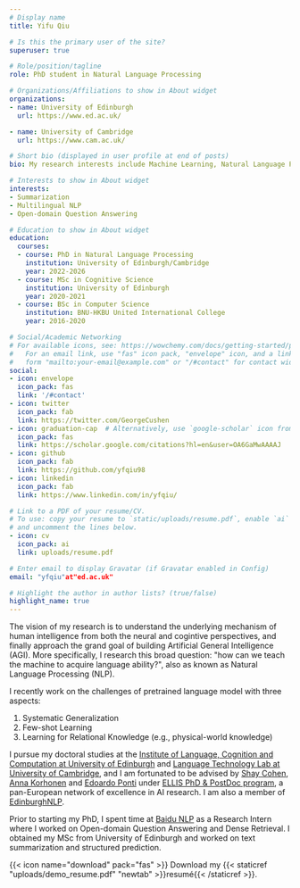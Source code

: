 ```yaml
---
# Display name
title: Yifu Qiu

# Is this the primary user of the site?
superuser: true

# Role/position/tagline
role: PhD student in Natural Language Processing

# Organizations/Affiliations to show in About widget
organizations:
- name: University of Edinburgh
  url: https://www.ed.ac.uk/

- name: University of Cambridge
  url: https://www.cam.ac.uk/

# Short bio (displayed in user profile at end of posts)
bio: My research interests include Machine Learning, Natural Language Processing, Cognitive Science.

# Interests to show in About widget
interests:
- Summarization
- Multilingual NLP
- Open-domain Question Answering

# Education to show in About widget
education:
  courses:
  - course: PhD in Natural Language Processing
    institution: University of Edinburgh/Cambridge
    year: 2022-2026
  - course: MSc in Cognitive Science
    institution: University of Edinburgh
    year: 2020-2021
  - course: BSc in Computer Science
    institution: BNU-HKBU United International College
    year: 2016-2020

# Social/Academic Networking
# For available icons, see: https://wowchemy.com/docs/getting-started/page-builder/#icons
#   For an email link, use "fas" icon pack, "envelope" icon, and a link in the
#   form "mailto:your-email@example.com" or "/#contact" for contact widget.
social:
- icon: envelope
  icon_pack: fas
  link: '/#contact'
- icon: twitter
  icon_pack: fab
  link: https://twitter.com/GeorgeCushen
- icon: graduation-cap  # Alternatively, use `google-scholar` icon from `ai` icon pack
  icon_pack: fas
  link: https://scholar.google.com/citations?hl=en&user=OA6GaMwAAAAJ
- icon: github
  icon_pack: fab
  link: https://github.com/yfqiu98
- icon: linkedin
  icon_pack: fab
  link: https://www.linkedin.com/in/yfqiu/

# Link to a PDF of your resume/CV.
# To use: copy your resume to `static/uploads/resume.pdf`, enable `ai` icons in `params.toml`, 
# and uncomment the lines below.
- icon: cv
  icon_pack: ai
  link: uploads/resume.pdf

# Enter email to display Gravatar (if Gravatar enabled in Config)
email: "yfqiu"at"ed.ac.uk"

# Highlight the author in author lists? (true/false)
highlight_name: true
---
```

The vision of my research is to understand the underlying mechanism of human intelligence from both the neural and cogintive perspectives, and finally approach the grand goal of building Artificial General Intelligence (AGI). More specifically, I research this broad question: "how can we teach the machine to acquire language ability?", also as known as Natural Language Processing (NLP).

I recently work on the challenges of pretrained language model with three aspects:

1. Systematic Generalization
2. Few-shot Learning
3. Learning for Relational Knowledge (e.g., physical-world knowledge)

I pursue my doctoral studies at the [Institute of Language, Cognition and Computation at University of Edinburgh](https://web.inf.ed.ac.uk/ilcc) and [Language Technology Lab at University of Cambridge](https://ltl.mmll.cam.ac.uk/), and I am fortunated to be advised by [Shay Cohen](https://homepages.inf.ed.ac.uk/scohen/), [Anna Korhonen](https://sites.google.com/site/annakorhonen/) and [Edoardo Ponti](https://ducdauge.github.io/) under [ELLIS PhD & PostDoc program](https://ellis.eu/), a pan-European network of excellence in AI research. I am also a member of [EdinburghNLP](https://edinburghnlp.inf.ed.ac.uk/).

Prior to starting my PhD, I spent time at [Baidu NLP](https://nlp.baidu.com/) as a Research Intern where I worked on Open-domain Question Answering and Dense Retrieval. I obtained my MSc from University of Edinburgh and worked on text summarization and structured prediction.

{{< icon name="download" pack="fas" >}} Download my {{< staticref "uploads/demo_resume.pdf" "newtab" >}}resumé{{< /staticref >}}.

